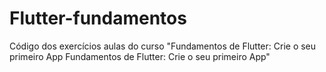 # Flutter-fundamentos
Código dos exercícios aulas do curso "Fundamentos de Flutter: Crie o seu primeiro App Fundamentos de Flutter: Crie o seu primeiro App"
